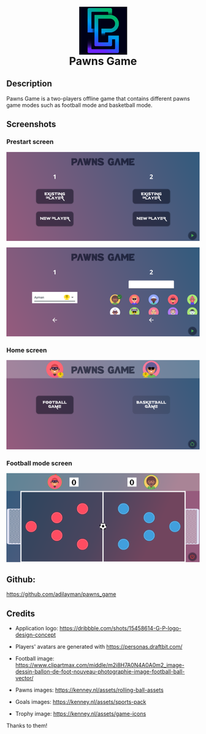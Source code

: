 <p align="center" style="margin-bottom: 0px !important;">
  <img src="assets/png/app_logo.png" width="125" alt="Pawns Game logo" align="center">
</p>
<h1 align="center" style="margin-top: 0px;">Pawns Game</h1>

## Description

Pawns Game is a two-players offline game that contains different pawns game modes such as football mode and basketball mode.

## Screenshots

### Prestart screen

<p align="center">
  <img src="assets/screenshots/prestart_screen_1.png" width="575">
</p>

<p align="center">
  <img src="assets/screenshots/prestart_screen_2.png" width="575">
</p>

### Home screen

<p align="center">
  <img src="assets/screenshots/home_screen.png" width="575">
</p>

### Football mode screen

<p align="center">
  <img src="assets/screenshots/football_mode_screen.png" width="575">
</p>

## Github:
https://github.com/adilayman/pawns_game

## Credits

- Application logo: https://dribbble.com/shots/15458614-G-P-logo-design-concept

- Players' avatars are generated with https://personas.draftbit.com/

- Football image: https://www.clipartmax.com/middle/m2i8H7A0N4A0A0m2_image-dessin-ballon-de-foot-nouveau-photographie-image-football-ball-vector/

- Pawns images: https://kenney.nl/assets/rolling-ball-assets

- Goals images: https://kenney.nl/assets/sports-pack

- Trophy image: https://kenney.nl/assets/game-icons

Thanks to them!
